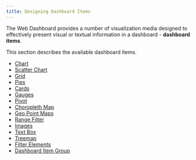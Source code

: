 ```yaml
---
title: Designing Dashboard Items
---
```

The Web Dashboard provides a number of visualization media designed to effectively present visual or textual information in a dashboard - **dashboard items**.

This section describes the available dashboard items.
* [Chart](../../../dashboard-for-web/articles/web-dashboard-designer-mode/designing-dashboard-items/chart.md)
* [Scatter Chart](../../../dashboard-for-web/articles/web-dashboard-designer-mode/designing-dashboard-items/scatter-chart.md)
* [Grid](../../../dashboard-for-web/articles/web-dashboard-designer-mode/designing-dashboard-items/grid.md)
* [Pies](../../../dashboard-for-web/articles/web-dashboard-designer-mode/designing-dashboard-items/pies.md)
* [Cards](../../../dashboard-for-web/articles/web-dashboard-designer-mode/designing-dashboard-items/cards.md)
* [Gauges](../../../dashboard-for-web/articles/web-dashboard-designer-mode/designing-dashboard-items/gauges.md)
* [Pivot](../../../dashboard-for-web/articles/web-dashboard-designer-mode/designing-dashboard-items/pivot.md)
* [Choropleth Map](../../../dashboard-for-web/articles/web-dashboard-designer-mode/designing-dashboard-items/choropleth-map.md)
* [Geo Point Maps](../../../dashboard-for-web/articles/web-dashboard-designer-mode/designing-dashboard-items/geo-point-maps.md)
* [Range Filter](../../../dashboard-for-web/articles/web-dashboard-designer-mode/designing-dashboard-items/range-filter.md)
* [Images](../../../dashboard-for-web/articles/web-dashboard-designer-mode/designing-dashboard-items/images.md)
* [Text Box](../../../dashboard-for-web/articles/web-dashboard-designer-mode/designing-dashboard-items/text-box.md)
* [Treemap](../../../dashboard-for-web/articles/web-dashboard-designer-mode/designing-dashboard-items/treemap.md)
* [Filter Elements](../../../dashboard-for-web/articles/web-dashboard-designer-mode/designing-dashboard-items/filter-elements.md)
* [Dashboard Item Group](../../../dashboard-for-web/articles/web-dashboard-designer-mode/designing-dashboard-items/dashboard-item-group.md)